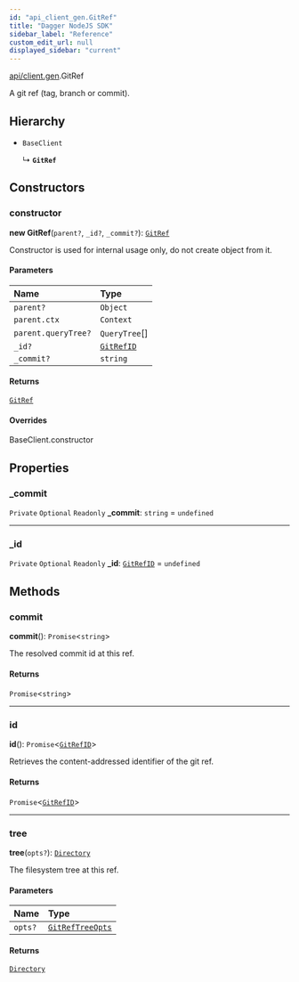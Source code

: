 ```yaml
---
id: "api_client_gen.GitRef"
title: "Dagger NodeJS SDK"
sidebar_label: "Reference"
custom_edit_url: null
displayed_sidebar: "current"
---
```


[api/client.gen](../modules/api_client_gen.md).GitRef

A git ref (tag, branch or commit).

## Hierarchy

- `BaseClient`

  ↳ **`GitRef`**

## Constructors

### constructor

**new GitRef**(`parent?`, `_id?`, `_commit?`): [`GitRef`](api_client_gen.GitRef.md)

Constructor is used for internal usage only, do not create object from it.

#### Parameters

| Name | Type |
| :------ | :------ |
| `parent?` | `Object` |
| `parent.ctx` | `Context` |
| `parent.queryTree?` | `QueryTree`[] |
| `_id?` | [`GitRefID`](../modules/api_client_gen.md#gitrefid) |
| `_commit?` | `string` |

#### Returns

[`GitRef`](api_client_gen.GitRef.md)

#### Overrides

BaseClient.constructor

## Properties

### \_commit

 `Private` `Optional` `Readonly` **\_commit**: `string` = `undefined`

___

### \_id

 `Private` `Optional` `Readonly` **\_id**: [`GitRefID`](../modules/api_client_gen.md#gitrefid) = `undefined`

## Methods

### commit

**commit**(): `Promise`\<`string`\>

The resolved commit id at this ref.

#### Returns

`Promise`\<`string`\>

___

### id

**id**(): `Promise`\<[`GitRefID`](../modules/api_client_gen.md#gitrefid)\>

Retrieves the content-addressed identifier of the git ref.

#### Returns

`Promise`\<[`GitRefID`](../modules/api_client_gen.md#gitrefid)\>

___

### tree

**tree**(`opts?`): [`Directory`](api_client_gen.Directory.md)

The filesystem tree at this ref.

#### Parameters

| Name | Type |
| :------ | :------ |
| `opts?` | [`GitRefTreeOpts`](../modules/api_client_gen.md#gitreftreeopts) |

#### Returns

[`Directory`](api_client_gen.Directory.md)
